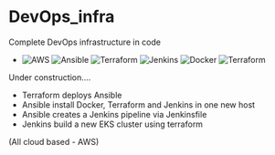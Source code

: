 # DevOps_infra
Complete DevOps infrastructure in code

- ![AWS](https://img.shields.io/badge/-AWS-232F3E?&logo=amazon%20aws&logoColor=FFFFFF) ![Ansible](https://img.shields.io/badge/-Ansible-EE0000?&logo=ansible&logoColor=FFFFFF) ![Terraform](https://img.shields.io/badge/-Terraform-623CE4?&logo=terraform&logoColor=FFFFF) ![Jenkins](https://img.shields.io/badge/-Jenkins-D24939?&logo=Jenkins&logoColor=FFFFFF) ![Docker](https://img.shields.io/badge/-Docker-2496ED?&logo=docker&logoColor=FFFFFF) ![Terraform](https://img.shields.io/badge/-Terraform-623CE4?&logo=terraform&logoColor=FFFFF)

Under construction....

- Terraform deploys Ansible
- Ansible install Docker, Terraform and Jenkins in one new host
- Ansible creates a Jenkins pipeline via Jenkinsfile
- Jenkins build a new EKS cluster using terraform

(All cloud based - AWS)
